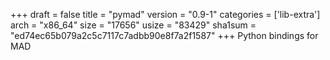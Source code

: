+++
draft = false
title = "pymad"
version = "0.9-1"
categories = ['lib-extra']
arch = "x86_64"
size = "17656"
usize = "83429"
sha1sum = "ed74ec65b079a2c5c7117c7adbb90e8f7a2f1587"
+++
Python bindings for MAD